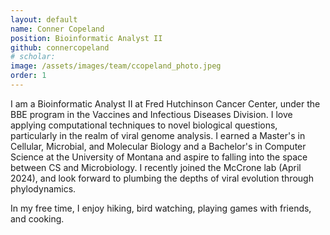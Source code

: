 ```yaml
---
layout: default
name: Conner Copeland
position: Bioinformatic Analyst II
github: connercopeland
# scholar:
image: /assets/images/team/ccopeland_photo.jpeg 
order: 1
---
```


I am a Bioinformatic Analyst II at Fred Hutchinson Cancer Center, under the BBE program in the Vaccines and Infectious Diseases Division. 
I love applying computational techniques to novel biological questions, particularly in the realm of viral genome analysis. I earned a Master's in Cellular, Microbial, and Molecular Biology and a Bachelor's in Computer Science at the University of Montana and aspire to falling into the space between CS and Microbiology. I recently joined the McCrone lab (April 2024), and look forward to plumbing the depths of viral evolution through phylodynamics.

In my free time, I enjoy hiking, bird watching, playing games with friends, and cooking.
